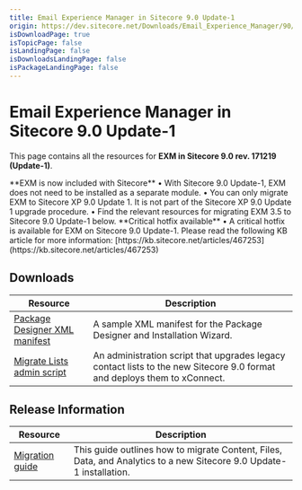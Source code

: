 ```yaml
---
title: Email Experience Manager in Sitecore 9.0 Update-1
origin: https://dev.sitecore.net/Downloads/Email_Experience_Manager/90/Email_Experience_Manager_in_Sitecore_90_Update1.aspx
isDownloadPage: true
isTopicPage: false
isLandingPage: false
isDownloadsLandingPage: false
isPackageLandingPage: false
---
```


# Email Experience Manager in Sitecore 9.0 Update-1

This page contains all the resources for **EXM in Sitecore 9.0 rev. 171219 (Update-1)**.

  <Alert variant='warning' mb={4}>
    <AlertIcon />
    **EXM is now included with Sitecore**  
• With Sitecore 9.0 Update-1, EXM does not need to be installed as a separate module.  
• You can only migrate EXM to Sitecore XP 9.0 Update 1. It is not part of the Sitecore XP 9.0 Update 1 upgrade procedure.  
• Find the relevant resources for migrating EXM 3.5 to Sitecore 9.0 Update-1 below.
  </Alert>
  
  <Alert variant='warning' mb={4}>
    <AlertIcon />
    **Critical hotfix available**  
• A critical hotfix is available for EXM on Sitecore 9.0 Update-1. Please read the following KB article for more information: [https://kb.sitecore.net/articles/467253](https://kb.sitecore.net/articles/467253)
  </Alert>
  

## Downloads

 | Resource | Description |
 | --- | --- |
 | [Package Designer XML manifest](https://scdp.blob.core.windows.net/downloads/Email%20Experience%20Manager/90/Email%20Experience%20Manager%20in%20Sitecore%2090%20Update1/Secure/SC%20Email%20Experience%20Manager%20Content%20Migration.xml) | A sample XML manifest for the Package Designer and Installation Wizard. |
 | [Migrate Lists admin script](https://scdp.blob.core.windows.net/downloads/Email%20Experience%20Manager/90/Email%20Experience%20Manager%20in%20Sitecore%2090%20Update1/Secure/MigrateLists.aspx) | An administration script that upgrades legacy contact lists to the new Sitecore 9.0 format and deploys them to xConnect. |

## Release Information

 | Resource | Description |
 | --- | --- |
 | [Migration guide](https://scdp.blob.core.windows.net/downloads/Email%20Experience%20Manager/90/Email%20Experience%20Manager%20in%20Sitecore%2090%20Update1/Secure/Sitecore%20EXM%20Data%20Migration%20Guide.pdf) | This guide outlines how to migrate Content, Files, Data, and Analytics to a new Sitecore 9.0 Update-1 installation. |